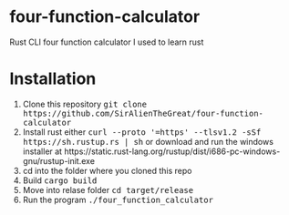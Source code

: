 # four-function-calculator
Rust CLI four function calculator I used to learn rust

<h1>Installation</h1>
<ol>
<li>Clone this repository 
    <samp>git clone https://github.com/SirAlienTheGreat/four-function-calculator</samp></li>
<li>Install rust
    either <samp>curl --proto '=https' --tlsv1.2 -sSf https://sh.rustup.rs | sh</samp> 
    or download and run the windows installer at https://static.rust-lang.org/rustup/dist/i686-pc-windows-gnu/rustup-init.exe</li>
<li>cd into the folder where you cloned this repo</li>
<li>Build
    <samp>cargo build</samp></li>
<li>Move into relase folder
    <samp>cd target/release</samp></li>
<li>Run the program
    <samp>./four_function_calculator</samp></li>
    </ol>
